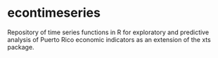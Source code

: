 # econtimeseries

Repository of time series functions in R for exploratory and predictive analysis of Puerto Rico economic indicators as an extension of the xts package.

